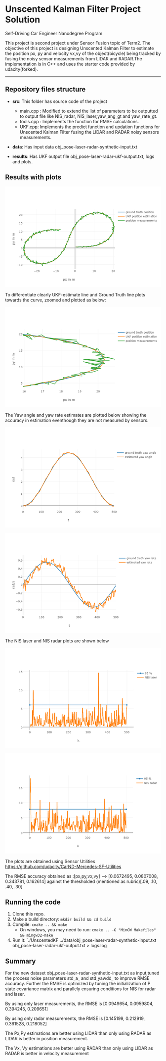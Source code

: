# Unscented Kalman Filter Project Solution

Self-Driving Car Engineer Nanodegree Program

This project is second project under Sensor Fusion topic of Term2. The objective of this project is designing Unscented Kalman Filter to estimate the position px, py and velocity vx,vy of the object(bicycle) being tracked by fusing the noisy sensor measurements from LIDAR and RADAR.The implementation is in C++ and uses the starter code provided by udacity(forked).

---

## Repository files structure

* **src**: This folder has source code of the project
     - main.cpp : Modified to extend the list of parameters to be outputted to output file like NIS_radar, NIS_laser,yaw_ang_gt and  yaw_rate_gt.
     - tools.cpp : Implements the function for RMSE calculations.
     - UKF.cpp: Implements the predict function and updation functions for Unscented Kalman Filter fusing the LIDAR and RADAR noisy sensors measurements.
     
* **data**: Has input data obj_pose-laser-radar-synthetic-input.txt
* **results**: Has UKF output file obj_pose-laser-radar-ukf-output.txt, logs and plots.
     
## Results with plots


![](./results/UKF_Meas_GT.png)


To differentiate clearly UKF-estimate line and Ground Truth line plots towards the curve, zoomed and plotted as below:

![](./results/UKF_Meas_GT_Zoom.png)

The Yaw angle and yaw rate estimates are plotted below showing the accuracy in estimation eventhough they are not measured by sensors.

![](./results/UKF_yaw_angle_est.png)

![](./results/UKF_yaw_rate_est.png)

The NIS laser and NIS radar plots are shown below

![](./results/UKF_NIS_laser.png)

![](./results/UKF_NIS_radar.png)


The plots are obtained using Sensor Utilities https://github.com/udacity/CarND-Mercedes-SF-Utilities

The RMSE accuracy obtained as :[px,py,vx,vy] --> [0.0672495, 0.0807008, 0.343781,  0.162614] against the thresholded (mentioned as rubric)[.09, .10, .40, .30]

## Running the code
1. Clone this repo.
2. Make a build directory: `mkdir build && cd build`
3. Compile: `cmake .. && make` 
   * On windows, you may need to run: `cmake .. -G "MinGW Makefiles" && mingw32-make`
4. Run it: `./UnscentedKF ../data/obj_pose-laser-radar-synthetic-input.txt obj_pose-laser-radar-ukf-output.txt > logs.log

## Summary

For the new dataset obj_pose-laser-radar-synthetic-input.txt as input,tuned the process noise parameters std_a_ and std_yawdd_ to improve RMSE accuracy. Further the RMSE is optimized by tuning the initialization of P state covariance matrix and parallely ensuring conditions for NIS for radar and laser.

By using only laser measurements, the RMSE is [0.0949654, 0.0959804, 0.394245,  0.209651]

By using only radar measurements, the RMSE is [0.145199, 0.212919, 0.361528, 0.218052]

The Px,Py estimations are better using LIDAR than only using RADAR as LIDAR is better in position measurement.

The Vx, Vy estimations are better using RADAR than only using LIDAR as RADAR is better in velocity measurement


 













